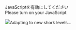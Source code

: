 JavaScriptを有効にしてください  
Please turn on your JavaScript

![](https://static.blahaj.zone/shonky/assets/transparent/Shonky.webp)Adapting to new shork levels…
